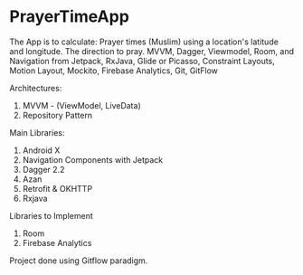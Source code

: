 # PrayerTimeApp
The App is to calculate: Prayer times (Muslim) using a location's latitude and longitude. The direction to pray. MVVM, Dagger, Viewmodel, Room, and Navigation from Jetpack, RxJava, Glide or Picasso, Constraint Layouts, Motion Layout, Mockito, Firebase Analytics, Git, GitFlow

Architectures:
  1. MVVM - (ViewModel, LiveData)
  2. Repository Pattern
  
Main Libraries:
  1. Android X
  2. Navigation Components with Jetpack
  3. Dagger 2.2
  4. Azan
  5. Retrofit & OKHTTP
  6. Rxjava
  
Libraries to Implement
  1. Room
  2. Firebase Analytics
  
  Project done using Gitflow paradigm.
